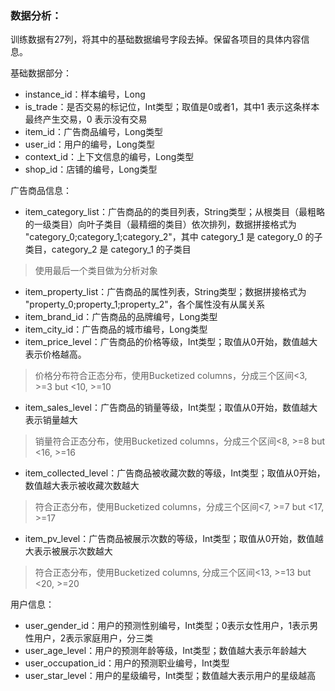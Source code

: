 ### 数据分析：
训练数据有27列，将其中的基础数据编号字段去掉。保留各项目的具体内容信息。

基础数据部分：
* instance_id：样本编号，Long
* is_trade：是否交易的标记位，Int类型；取值是0或者1，其中1 表示这条样本最终产生交易，0 表示没有交易
* item_id：广告商品编号，Long类型
* user_id：用户的编号，Long类型
* context_id：上下文信息的编号，Long类型
* shop_id：店铺的编号，Long类型

广告商品信息：
* item_category_list：广告商品的的类目列表，String类型；从根类目（最粗略的一级类目）向叶子类目（最精细的类目）依次排列，数据拼接格式为 "category_0;category_1;category_2"，其中 category_1 是 category_0 的子类目，category_2 是 category_1 的子类目
> 使用最后一个类目做为分析对象
* item_property_list：广告商品的属性列表，String类型；数据拼接格式为 "property_0;property_1;property_2"，各个属性没有从属关系
* item_brand_id：广告商品的品牌编号，Long类型
* item_city_id：广告商品的城市编号，Long类型
* item_price_level：广告商品的价格等级，Int类型；取值从0开始，数值越大表示价格越高。
> 价格分布符合正态分布，使用Bucketized columns，分成三个区间<3, >=3 but <10, >=10
* item_sales_level：广告商品的销量等级，Int类型；取值从0开始，数值越大表示销量越大
> 销量符合正态分布，使用Bucketized columns，分成三个区间<8, >=8 but <16, >=16
* item_collected_level：广告商品被收藏次数的等级，Int类型；取值从0开始，数值越大表示被收藏次数越大
> 符合正态分布，使用Bucketized columns，分成三个区间<7, >=7 but <17, >=17
* item_pv_level：广告商品被展示次数的等级，Int类型；取值从0开始，数值越大表示被展示次数越大
> 符合正态分布，使用Bucketized columns, 分成三个区间<13, >=13 but <20, >=20

用户信息：
* user_gender_id：用户的预测性别编号，Int类型；0表示女性用户，1表示男性用户，2表示家庭用户，分三类
* user_age_level：用户的预测年龄等级，Int类型；数值越大表示年龄越大
* user_occupation_id：用户的预测职业编号，Int类型
* user_star_level：用户的星级编号，Int类型；数值越大表示用户的星级越高
